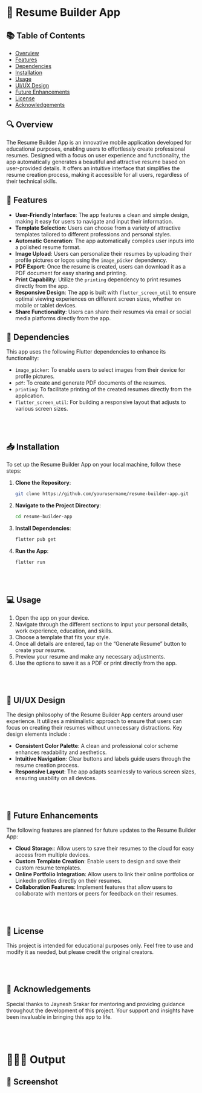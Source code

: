 # 📝 Resume Builder App

## 📚 Table of Contents
- [Overview](#overview)
- [Features](#features)
- [Dependencies](#dependencies)
- [Installation](#installation)
- [Usage](#usage)
- [UI/UX Design](#uix-design)
- [Future Enhancements](#future-enhancements)
- [License](#license)
- [Acknowledgements](#acknowledgements)

## 🔍 Overview
The Resume Builder App is an innovative mobile application developed for educational purposes, enabling users to effortlessly create professional resumes. Designed with a focus on user experience and functionality, the app automatically generates a beautiful and attractive resume based on user-provided details. It offers an intuitive interface that simplifies the resume creation process, making it accessible for all users, regardless of their technical skills.

## 🌟 Features
- **User-Friendly Interface**: The app features a clean and simple design, making it easy for users to navigate and input their information.
- **Template Selection**: Users can choose from a variety of attractive templates tailored to different professions and personal styles.
- **Automatic Generation**: The app automatically compiles user inputs into a polished resume format.
- **Image Upload**: Users can personalize their resumes by uploading their profile pictures or logos using the `image_picker` dependency.
- **PDF Export**: Once the resume is created, users can download it as a PDF document for easy sharing and printing.
- **Print Capability**: Utilize the `printing` dependency to print resumes directly from the app.
- **Responsive Design**: The app is built with `flutter_screen_util` to ensure optimal viewing experiences on different screen sizes, whether on mobile or tablet devices.
- **Share Functionality**: Users can share their resumes via email or social media platforms directly from the app.

## 🔧 Dependencies
This app uses the following Flutter dependencies to enhance its functionality:
- `image_picker`: To enable users to select images from their device for profile pictures.
- `pdf`: To create and generate PDF documents of the resumes.
- `printing`: To facilitate printing of the created resumes directly from the application.
- `flutter_screen_util`: For building a responsive layout that adjusts to various screen sizes.

<br><br>

## 📥 Installation
To set up the Resume Builder App on your local machine, follow these steps:

1. **Clone the Repository**:
   ```bash
   git clone https://github.com/yourusername/resume-builder-app.git

2. **Navigate to the Project Directory**:
   ```bash
   cd resume-builder-app

3. **Install Dependencies**:
   ```bash
   flutter pub get

4. **Run the App**:
   ```bash
   flutter run

<br><br>

 ## 💻 Usage 

 1. Open the app on your device.
 2. Navigate through the different sections to input your personal details, work experience, education, and skills.
 3. Choose a template that fits your style.
 4. Once all details are entered, tap on the “Generate Resume” button to create your resume.
 5. Preview your resume and make any necessary adjustments.
 6. Use the options to save it as a PDF or print directly from the app.

<br><br>

 ## 🎨 UI/UX Design

The design philosophy of the Resume Builder App centers around user experience. It utilizes a minimalistic approach to ensure that users can focus on creating their resumes without unnecessary distractions. Key design elements include : 

- **Consistent Color Palette**: A clean and professional color scheme enhances readability and aesthetics.
- **Intuitive Navigation**:  Clear buttons and labels guide users through the resume creation process.
- **Responsive Layout**: The app adapts seamlessly to various screen sizes, ensuring usability on all devices.


<br><br>

 ## 🚀 Future Enhancements 

 The following features are planned for future updates to the Resume Builder App:

 - **Cloud Storage:**: Allow users to save their resumes to the cloud for easy access from multiple devices.
 - **Custom Template Creation**: Enable users to design and save their custom resume templates.
 - **Online Portfolio Integration**: Allow users to link their online portfolios or LinkedIn profiles directly on their resumes.
 - **Collaboration Features**: Implement features that allow users to collaborate with mentors or peers for feedback on their resumes.

<br><br>


 ## 📜 License

 This project is intended for educational purposes only. Feel free to use and modify it as needed, but please credit the original creators.

 <br><br>

## 🙏 Acknowledgements

 Special thanks to Jaynesh Srakar for mentoring and providing guidance throughout the development of this project. Your support and insights have been invaluable in bringing this app to life.

<br><br>

# 🧑🏻‍💻 Output 

## 📸 Screenshot 

